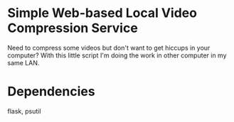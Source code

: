# Simple Web-based Local Video Compression Service
Need to compress some videos but don't want to get hiccups in your computer? With this little script I'm doing the work in other computer in my same LAN.

# Dependencies
flask, psutil
